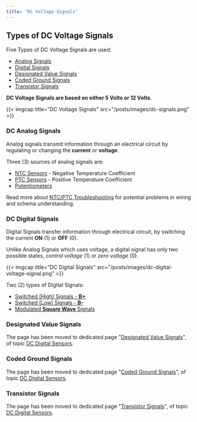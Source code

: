 ```yaml
---
title: "DC Voltage Signals"
---
```


## Types of DC Voltage Signals 

Five Types of DC Voltage Signals are used:

* [Analog Signals](#dc-analog-signals)
* [Digital Signals](#dc-digital-signals)
* [Designated Value Signals](#dc-designated-value-signals)
* [Coded Ground Signals](#coded-ground-signals)
* [Transistor Signals](#transistor-signals)

**DC Voltage Signals are based on either 5 Volts or 12 Volts.**

{{< imgcap title="DC Voltage Signals" src="/posts/images/dc-signals.png" >}}

### DC Analog Signals

Analog signals transmit information through an electrical circuit by regulating or changing the **current** or **voltage**. 

Three (3) sources of analog signals are:

* [NTC Sensors](/ntc-sensors) - Negative Temperature Coefficient
* [PTC Sensors](/ptc-sensors) - Positive Temperature Coefficient
* [Potentiometers](/potentiometers)

Read more about [NTC/PTC Troubleshooting](/ptc-sensors) for potential problems in wiring and schema understanding.

### DC Digital Signals

Digital Signals transfer information through electrical circuit, by switching the current **ON** (1) or **OFF** (0).

Unlike Analog Signals which uses voltage, a digital signal has only two possible states, *control voltage* (1) or *zero voltage* (0).

{{< imgcap title="DC Digital Signals" src="/posts/images/dc-digital-voltage-signal.png" >}}

Two (2) types of Digital Signals:

* [Switched (High) Signals - **B+**](/switched-b-high-signals)
* [Switched (Low) Signals - **B-**](/switched-b-low-signals)
* [Modulated **Square Wave** Signals](/modulated-square-wave-signals)

### Designated Value Signals

The page has been moved to dedicated page "[Designated Value Signals](/designated-value-signals)", of topic [DC Digital Sensors](/dc-digital-sensors).

### Coded Ground Signals

The page has been moved to dedicated page "[Coded Ground Signals](/coded-ground-signals)", of topic [DC Digital Sensors](/dc-digital-sensors).

### Transistor Signals

The page has been moved to dedicated page "[Transistor Signals](/dc-digital-io-stages)", of topic [DC Digital Sensors](/dc-digital-sensors).